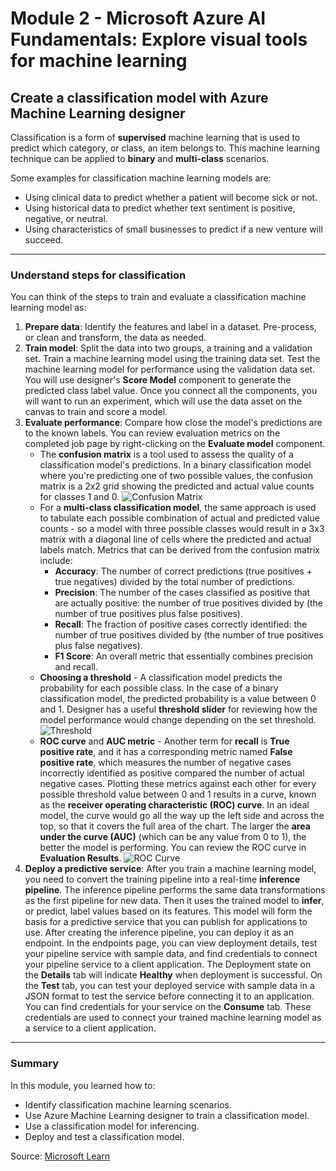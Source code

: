 # Module 2 - Microsoft Azure AI Fundamentals: Explore visual tools for machine learning

## Create a classification model with Azure Machine Learning designer

Classification is a form of **supervised** machine learning that is used to predict which category, or class, an item belongs to. This machine learning technique can be applied to **binary** and **multi-class** scenarios.

Some examples for classification machine learning models are:

* Using clinical data to predict whether a patient will become sick or not.
* Using historical data to predict whether text sentiment is positive, negative, or neutral.
* Using characteristics of small businesses to predict if a new venture will succeed.

***

### Understand steps for classification

You can think of the steps to train and evaluate a classification machine learning model as:

1. **Prepare data**: Identify the features and label in a dataset. Pre-process, or clean and transform, the data as needed.
2. **Train model**: Split the data into two groups, a training and a validation set. Train a machine learning model using the training data set. Test the machine learning model for performance using the validation data set. You will use designer's **Score Model** component to generate the predicted class label value. Once you connect all the components, you will want to run an experiment, which will use the data asset on the canvas to train and score a model.
3. **Evaluate performance**: Compare how close the model's predictions are to the known labels. You can review evaluation metrics on the completed job page by right-clicking on the **Evaluate model** component.
    * The **confusion matrix** is a tool used to assess the quality of a classification model's predictions. In a binary classification model where you're predicting one of two possible values, the confusion matrix is a 2x2 grid showing the predicted and actual value counts for classes 1 and 0.
      ![Confusion Matrix](https://learn.microsoft.com/en-us/training/wwl-data-ai/create-classification-model-azure-machine-learning-designer/media/confusion-matrix-terms.png)
    * For a **multi-class classification model**, the same approach is used to tabulate each possible combination of actual and predicted value counts - so a model with three possible classes would result in a 3x3 matrix with a diagonal line of cells where the predicted and actual labels match. Metrics that can be derived from the confusion matrix include:
      * **Accuracy**: The number of correct predictions (true positives + true negatives) divided by the total number of predictions.
      * **Precision**: The number of the cases classified as positive that are actually positive: the number of true positives divided by (the number of true positives plus false positives).
      * **Recall**: The fraction of positive cases correctly identified: the number of true positives divided by (the number of true positives plus false negatives).
      * **F1 Score**: An overall metric that essentially combines precision and recall.
    * **Choosing a threshold** - A classification model predicts the probability for each possible class. In the case of a binary classification model, the predicted probability is a value between 0 and 1. Designer has a useful **threshold slider** for reviewing how the model performance would change depending on the set threshold.
      ![Threshold](https://learn.microsoft.com/en-us/training/wwl-data-ai/create-classification-model-azure-machine-learning-designer/media/threshold-example.png)
    * **ROC curve** and **AUC metric** - Another term for **recall** is **True positive rate**, and it has a corresponding metric named **False positive rate**, which measures the number of negative cases incorrectly identified as positive compared the number of actual negative cases. Plotting these metrics against each other for every possible threshold value between 0 and 1 results in a curve, known as the **receiver operating characteristic (ROC) curve**. In an ideal model, the curve would go all the way up the left side and across the top, so that it covers the full area of the chart. The larger the **area under the curve (AUC)** (which can be any value from 0 to 1), the better the model is performing. You can review the ROC curve in **Evaluation Results**.
      ![ROC Curve](https://learn.microsoft.com/en-us/training/wwl-data-ai/create-classification-model-azure-machine-learning-designer/media/roc-curve-example.png)
4. **Deploy a predictive service**: After you train a machine learning model, you need to convert the training pipeline into a real-time **inference pipeline**. The inference pipeline performs the same data transformations as the first pipeline for new data. Then it uses the trained model to **infer**, or predict, label values based on its features. This model will form the basis for a predictive service that you can publish for applications to use. After creating the inference pipeline, you can deploy it as an endpoint. In the endpoints page, you can view deployment details, test your pipeline service with sample data, and find credentials to connect your pipeline service to a client application. The Deployment state on the **Details** tab will indicate **Healthy** when deployment is successful. On the **Test** tab, you can test your deployed service with sample data in a JSON format to test the service before connecting it to an application. You can find credentials for your service on the **Consume** tab. These credentials are used to connect your trained machine learning model as a service to a client application.

***

### Summary

In this module, you learned how to:

* Identify classification machine learning scenarios.
* Use Azure Machine Learning designer to train a classification model.
* Use a classification model for inferencing.
* Deploy and test a classification model.

Source: [Microsoft Learn](https://learn.microsoft.com/en-us/training/modules/create-classification-model-azure-machine-learning-designer/)
